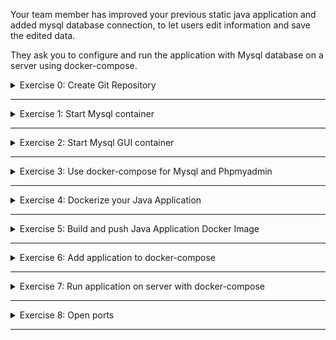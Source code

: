 Your team member has improved your previous static java application and added mysql database connection, to let users edit information and save the edited data.

They ask you to configure and run the application with Mysql database on a server using docker-compose.

<details>
<summary>Exercise 0: Create Git Repository</summary>
<br />

**Tasks:**

Create a git repository for the module exercises on GitHub.

Clone the git repository on https://gitlab.com/devops-bootcamp3/bootcamp-java-mysql
You will be working with this project for the next following modules.

You can check out the code changes and notice that we are using environment variables for the database and its credentials inside the application.

This is very important for 2 main reasons:
- First you don't want to expose the password to your database by hardcoding it into the app and checking it into the repository!
- Second, these values may change based on environment, so you want to be able to set them dynamically when deploying the application, instead of hardcoding them. 

**Steps to solve the tasks:**

```sh
# create a local repository and commit its content
mkdir devops-bootcamp-07-docker
cd devops-bootcamp-07-docker
touch README.md
touch Notes.md
touch Exercises.md
git init 
git add .
git commit -m "Initial commit"

# create git repository on GitHub and push your newly created local repository to it
git remote add origin git@github.com:fsiegrist/devops-bootcamp-07-docker.git
# rename master branch to main if necessary (default on GitHub)
git branch -M main
# push your newly created local repository to it
git push -u origin main

# clone the git repository containing the project the exercises are based on
git clone https://gitlab.com/devops-bootcamp3/bootcamp-java-mysql.git

# delete the .git directory to remove the association with the original repository
cd bootcamp-java-mysql
rm -rf .git

# commit and push the new folder
cd ..
git add bootcamp-java-mysql
git commit -m "Add exercise project"
git push
```

</details>

******

<details>
<summary>Exercise 1: Start Mysql container</summary>
<br />

**Tasks:**

First you want to test the application locally with mysql database. But you don't want install Mysql, you want to get started fast, so you start it as a docker container.

- Start mysql container locally using the official Docker image. Set all needed environment variables.
- Export all needed environment variables for your application for connecting with the database (check variable names inside the code)
- Build jar file and start the application. Test access from browser. Make some change.

**Steps to solve the tasks:**

Step 1: Check the required environment variables\
The environment variables our application needs to connect to the database can be found in the class [DatabaseConfig](./bootcamp-java-mysql/src/main/java/com/example/DatabaseConfig.java). They are
- DB_USER
- DB_PWD
- DB_SERVER
- DB_NAME

Open [Docker Hub](https://hub.docker.com/_/mysql) and check the respective names of the environment variables supported by the MySQL Docker image. They are
- MYSQL_USER
- MYSQL_PASSWORD
- n/a
- MYSQL_DATABASE

In addition the env varibale MYSQL_ROOT_PASSWORD is mandatory. It specifies the password that will be set for the MySQL root superuser account.

Step 2: Start MySQL in a Docker container
```sh
docker run --name mysql \
  -e MYSQL_ROOT_PASSWORD=secret \
  -e MYSQL_USER=admin \
  -e MYSQL_PASSWORD=admin \
  -e MYSQL_DATABASE=team-members \
  -p 3306:3306 \
  -d mysql:8.0.32
```

Step 3: Build the application
```sh
cd ./bootcamp-java-mysql
./gradlew build
```

Step 4: Export the environment variables needed by the application
```sh
export DB_USER=admin
export DB_PWD=admin
export DB_SERVER=localhost
export DB_NAME=team-members
```

Step 5: Start the application
```sh
java -jar ./build/libs/bootcamp-java-mysql-project-1.0-SNAPSHOT.jar
```
Open the application in your browser: [localhost:8080](http://localhost:8080) and edit a member.

</details>

******

<details>
<summary>Exercise 2: Start Mysql GUI container</summary>
<br />

**Tasks:**

Now you have a database, you want to be able to see the database data using a UI tool, so you decide to deploy phpmyadmin. Again, you don't want to install it locally, so you want to start it also as a docker container.

- Start phpmyadmin container using the official image.
- Access your phpmyadmin from browser and test logging in to your Mysql database 

**Steps to solve the tasks:**

Step 1: Read the documentation of the phpmyadmin image\
Open [Docker Hub](https://hub.docker.com/_/phpmyadmin) and check how to start the container and link it to the MySQL Docker container.

Step 2: Start the phpmyadmin Docker container
```sh
# make sure the mysql container is running
docker ps

# download the phpmyadmin image and start the container
docker run --name phpmyadmin -d --link mysql:db -p 8081:80 phpmyadmin:5.2.1
```

Step 3: Open phpmyadmin in the browser\
Open [localhost:8081](http://localhost:8081) in your browser and login with root:secret (see MYSQL_ROOT_PASSWORD in exercise 1) or admin:admin (see MYSQL_USER and MYSQL_PASSWORD in exercise 1). Open the 'team-members' database and browse the 'team-members' table. 

</details>

******

<details>
<summary>Exercise 3: Use docker-compose for Mysql and Phpmyadmin</summary>
<br />

**Tasks:**

You have 2 containers your app needs and you don't want to start them separately all the time. So you configure a docker-compose file for both:

- Create a docker-compose file with both containers
- Configure volume for your DB
- Test that everything works again

**Steps to solve the tasks:**

Step 1: Stop the running containers from the previous exercises
```sh
docker stop phpmyadmin
docker rm phpmyadmin
docker stop mysql
docker rm mysql
```

Step 2: Create `docker-compose.yaml` file\
Create a file called `docker-compose.yaml` with the following content:
```sh
version: '3.9'
services:
  mysql:
    image: mysql:8.0.32
    ports:
      - 3306:3306
    environment:
      - MYSQL_ROOT_PASSWORD=secret
      - MYSQL_USER=admin    
      - MYSQL_PASSWORD=admin
      - MYSQL_DATABASE=team-members
    volumes:
      - mysql-data:/var/lib/mysql

  phpmyadmin:
    image: phpmyadmin:5.2.1
    ports:
      - 8081:80
    environment:
      - PMA_HOST=mysql # defines the host name of the MySQL server
                       # (= service name for containers running in the same Docker network)

volumes:
  mysql-data:
```

Step 3: Start the containers user docker-compose
```sh
cd </path/to/directory/container/docker-compose.yaml/>
docker-compose up -d
```

Step 4: Open phpmyadmin in the browser\
Open [localhost:8081](http://localhost:8081) in your browser and login with root:secret (see MYSQL_ROOT_PASSWORD in exercise 1) or admin:admin (see MYSQL_USER and MYSQL_PASSWORD in exercise 1).

</details>

******

<details>
<summary>Exercise 4: Dockerize your Java Application</summary>
<br />

**Tasks:**

Now you are done with testing the application locally with Mysql database and want to deploy it on the server to make it accessible for others in the team, so they can edit information.

And since your DB and DB UI are running as docker containers, you want to make your app also run as a docker container. So you can all start them using 1 docker-compose file on the server. So you do the following:

- Create Dockerfile for your java application


**Steps to solve the tasks:**

</details>

******

<details>
<summary>Exercise 5: Build and push Java Application Docker Image</summary>
<br />

**Tasks:**

Now for you to be able to run your java app as a docker image on a remote server, it must be first hosted on a docker repository, so you can fetch it from there on the server. Therefore, you have to do the following:

- Create docker hosted repository on Nexus
- Build the image locally and push to the repository

**Steps to solve the tasks:**

</details>

******

<details>
<summary>Exercise 6: Add application to docker-compose</summary>
<br />

**Tasks:**

- Add your application's docker image to docker-compose. Configure all needed env vars.


Now your app and Mysql containers in your docker-compose are using environment variables.

- Make all these environment variable values configurable, by setting them on the server when deploying.

INFO: Again, since docker-compose is part of your application and checked in to the repo, it shouldn't contain any sensitive data. But also allow configuring these values from outside based on an environment

**Steps to solve the tasks:**

</details>

******

<details>
<summary>Exercise 7: Run application on server with docker-compose</summary>
<br />

**Tasks:**

Finally your docker-compose file is completed and you want to run your application on the server with docker-compose. For that you need to do the following:

- Set insecure docker repository on server, because Nexus is http
- Do docker login on the server to be allowed to pull the image
- Your application index.html has a hardcoded localhost as a HOST to send requests to backend. You need to fix that and set the server IP address instead, because the server is going to be the host when you deploy the application on a remote server. (Don't forget to rebuild and push the image and if needed adjust the docker-compose file)
- Copy docker-compose.yaml to the server
- Set the needed environment variables for all containers in docker-compose
- Run docker-compose to start all 3 containers

**Steps to solve the tasks:**

</details>

******

<details>
<summary>Exercise 8: Open ports</summary>
<br />

**Tasks:**

Congratulations! Your application is running on the server, but you still can't access the application from the browser. You know you need to configure firewall settings. So do the following:

- Open the necessary port on the server firewall and
- Test access from the browser

**Steps to solve the tasks:**

</details>

******
